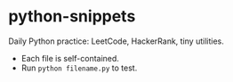 # python-snippets
Daily Python practice: LeetCode, HackerRank, tiny utilities.  
- Each file is self-contained.  
- Run `python filename.py` to test.  
